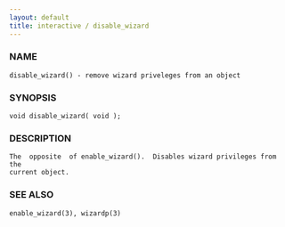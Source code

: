 ```yaml
---
layout: default
title: interactive / disable_wizard
---
```


### NAME

    disable_wizard() - remove wizard priveleges from an object

### SYNOPSIS

    void disable_wizard( void );

### DESCRIPTION

    The  opposite  of enable_wizard().  Disables wizard privileges from the
    current object.

### SEE ALSO

    enable_wizard(3), wizardp(3)
